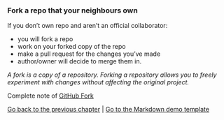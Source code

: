 ### Fork a repo that your neighbours own

If you don’t own repo and aren’t an official collaborator:
- you will fork a repo
- work on your forked copy of the repo 
- make a pull request for the changes you’ve made
- author/owner will decide to merge them in.

*A fork is a copy of a repository. Forking a repository allows you to freely experiment with changes without affecting the original project.*

Complete note of [GitHub Fork](https://help.github.com/en/articles/fork-a-repo)

[Go back to the previous chapter](https://malvikasharan.github.io/developing_collaborative_document/lessons/6-working-with-others) | [Go to the Markdown demo template](https://malvikasharan.github.io/developing_collaborative_document/lessons/markdown_demo.md) 

